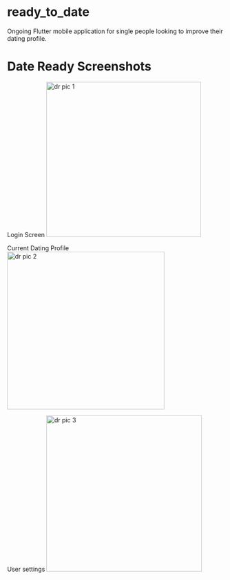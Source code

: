 # ready_to_date

Ongoing Flutter mobile application for single people looking to improve their dating profile.

# Date Ready Screenshots


Login Screen
<img width="359" alt="dr pic 1" src="https://user-images.githubusercontent.com/13912207/160498887-422d2c8d-deb3-4b09-b280-2a617882dac1.png">

Current Dating Profile
<img width="365" alt="dr pic 2" src="https://user-images.githubusercontent.com/13912207/160498897-d13b8f6a-01e3-4de0-a2db-dc70df9c06f0.png">

User settings
<img width="361" alt="dr pic 3" src="https://user-images.githubusercontent.com/13912207/160498910-1d4ad5d6-3911-43d2-9d75-c354092eb89a.png">


